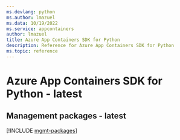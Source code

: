 ```yaml
---
ms.devlang: python
ms.author: lmazuel
ms.data: 10/19/2022
ms.service: appcontainers
author: lmazuel
title: Azure App Containers SDK for Python
description: Reference for Azure App Containers SDK for Python
ms.topic: reference
---
```

# Azure App Containers SDK for Python - latest

## Management packages - latest
[!INCLUDE [mgmt-packages](app-containers-mgmt-index.md)]